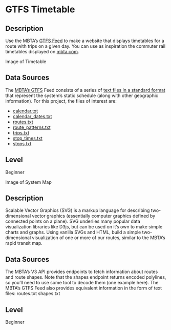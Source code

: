# GTFS Timetable

## Description
Use the MBTA’s [GTFS Feed](https://www.mbta.com/developers/gtfs) to make a website that displays timetables for a route with trips on a given day. You can use as inspiration the commuter rail timetables displayed on [mbta.com](https://www.mbta.com/schedules/CR-Fairmount/timetable).

Image of Timetable

## Data Sources
The [MBTA’s GTFS](https://github.com/mbta/gtfs-documentation/blob/master/reference/gtfs.md) Feed consists of a series of [text files in a standard format](https://developers.google.com/transit/gtfs/reference) that represent the system’s static schedule (along with other geographic information). For this project, the files of interest are:
- [calendar.txt](https://developers.google.com/transit/gtfs/reference#calendartxt)
- [calendar_dates.txt](https://developers.google.com/transit/gtfs/reference#calendar_datestxt)
- [routes.txt](https://developers.google.com/transit/gtfs/reference#routestxt)
- [route_patterns.txt](https://github.com/mbta/gtfs-documentation/blob/master/reference/gtfs.md#route_patternstxt)
- [trips.txt](https://developers.google.com/transit/gtfs/reference#tripstxt)
- [stop_times.txt](https://developers.google.com/transit/gtfs/reference#stop_timestxt)
- [stops.txt](https://developers.google.com/transit/gtfs/reference#stopstxt)

## Level

Beginner 

Image of System Map

## Description

Scalable Vector Graphics (SVG) is a markup language for describing two-dimensional vector graphics (essentially computer graphics defined by connected points on a plane). SVG underlies many popular data visualization libraries like D3js, but can be used on it’s own to make simple charts and graphs. Using vanilla SVGs and HTML, build a simple two-dimensional visualization of one or more of our routes, similar to the MBTA’s rapid transit map.

## Data Sources

The MBTA’s V3 API provides endpoints to fetch information about routes and route shapes. Note that the shapes endpoint returns encoded polylines, so you’ll need to use some tool to decode them (one example here).
The MBTA’s GTFS Feed also provides equivalent information in the form of text files:
routes.txt
shapes.txt

## Level
Beginner
